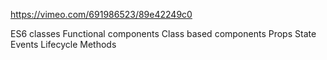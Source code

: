 https://vimeo.com/691986523/89e42249c0

ES6 classes
Functional components
Class based components
Props
State
Events
Lifecycle Methods
